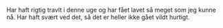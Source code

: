 Har haft rigtig travlt i denne uge og har fået lavet så meget som jeg kunne nå. Har haft svært ved det, så det er heller ikke gået vildt hurtigt.
